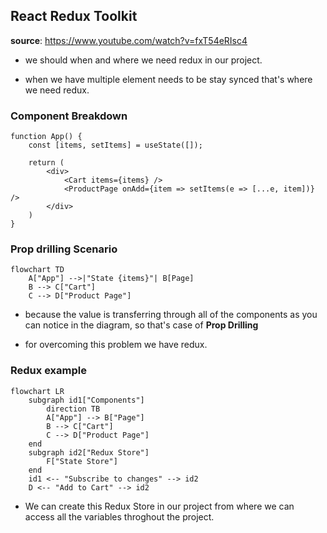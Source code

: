 ## React Redux Toolkit

**source**: https://www.youtube.com/watch?v=fxT54eRIsc4

- we should when and where we need redux in our project.

- when we have multiple element needs to be stay synced that's where we need redux.

### Component Breakdown

```
function App() {
    const [items, setItems] = useState([]);

    return (
        <div>
            <Cart items={items} />
            <ProductPage onAdd={item => setItems(e => [...e, item])} />
        </div>
    )
}
```

### Prop drilling Scenario

```mermaid
flowchart TD
    A["App"] -->|"State {items}"| B[Page]
    B --> C["Cart"]
    C --> D["Product Page"]
```

- because the value is transferring through all of the components as you can notice in
  the diagram, so that's case of **Prop Drilling**

- for overcoming this problem we have redux.

### Redux example

```mermaid
flowchart LR
    subgraph id1["Components"]
        direction TB
        A["App"] --> B["Page"]
        B --> C["Cart"]
        C --> D["Product Page"]
    end
    subgraph id2["Redux Store"]
        F["State Store"]
    end
    id1 <-- "Subscribe to changes" --> id2
    D <-- "Add to Cart" --> id2
```

- We can create this Redux Store in our project from where we can access all the variables
  throghout the project.
